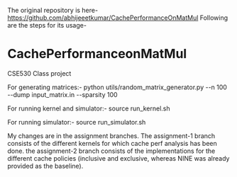 The original repository is here- https://github.com/abhijeeetkumar/CachePerformanceOnMatMul
Following are the steps for its usage-

# CachePerformanceonMatMul
CSE530 Class project

For generating matrices:-
python utils/random_matrix_generator.py --n 100 --dump input_matrix.in --sparsity 100

For running kernel and simulator:-
source run_kernel.sh

For running simulator:-
source run_simulator.sh <path to traces>

My changes are in the assignment branches. The assignment-1 branch consists of the different kernels for which cache perf analysis has been done. the assignment-2 branch consists of the implementations for the different cache policies (inclusive and exclusive, whereas NINE was already provided as the baseline).
